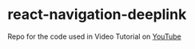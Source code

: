 # react-navigation-deeplink


Repo for the code used in Video Tutorial on [YouTube](https://www.youtube.com/watch?v=s8YaclRknYw)
